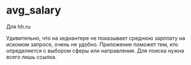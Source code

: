 # avg_salary
Для hh.ru

Удивительно, что на хеднантере не показывает среднюю зарплату на искомом запросе, очень не удобно. Приложение поможет тем, кто определяется с выбором сферы или направления. Для поиска нужна всего лишь ссылка.
